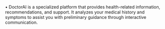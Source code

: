 • DoctorAI is a specialized platform that provides health-related information, recommendations, and support. It analyzes
your medical history and symptoms to assist you with preliminary guidance through interactive communication.
